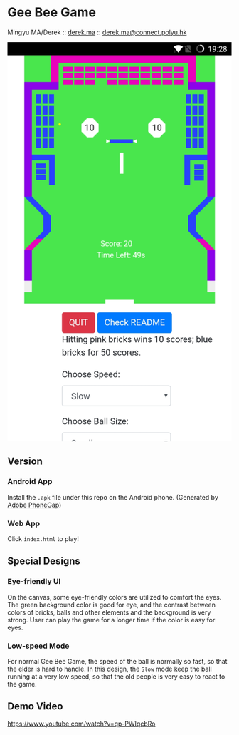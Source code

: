 # Gee Bee Game

Mingyu MA/Derek :: [derek.ma](http://derek.ma) :: derek.ma@connect.polyu.hk

![UI on Android phone](./img/android_demo.jpg)

## Version

### Android App

Install the `.apk` file under this repo on the Android phone. (Generated by [Adobe PhoneGap](https://phonegap.com))

### Web App

Click `index.html` to play!

## Special Designs

### Eye-friendly UI

On the canvas, some eye-friendly colors are utilized to comfort the eyes. The green background color is good for eye, and the contrast between colors of bricks, balls and other elements and the background is very strong. User can play the game for a longer time if the color is easy for eyes.

### Low-speed Mode

For normal Gee Bee Game, the speed of the ball is normally so fast, so that the elder is hard to handle. In this design, the `Slow` mode keep the ball running at a very low speed, so that the old people is very easy to react to the game.

## Demo Video

https://www.youtube.com/watch?v=qp-PWIqcbRo

